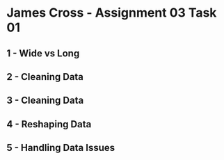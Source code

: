# James Cross - Assignment 03 Task 01

## 1 - Wide vs Long

## 2 - Cleaning Data

## 3 - Cleaning Data

## 4 - Reshaping Data

## 5 - Handling Data Issues
